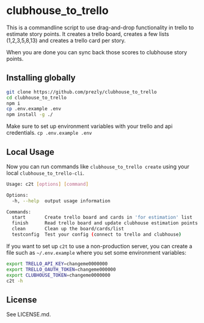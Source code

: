 # clubhouse_to_trello

This is a commandline script to use drag-and-drop functionality in trello to estimate story points.
It creates a trello board, creates a few lists (1,2,3,5,8,13) and creates a trello card per story.

When you are done you can sync back those scores to clubhouse story points.

## Installing globally

```sh
git clone https://github.com/prezly/clubhouse_to_trello
cd clubhouse_to_trello
npm i
cp .env.example .env
npm install -g ./
```

Make sure to set up environment variables with your trello and api credentials. `cp .env.example .env`

## Local Usage

Now you can run commands like `clubhouse_to_trello create` using your local `clubhouse_to_trello-cli`.

```bash
Usage: c2t [options] [command]

Options:
  -h, --help  output usage information

Commands:
  start       Create trello board and cards in 'for estimation' list
  finish      Read trello board and update clubhouse estimation points
  clean       Clean up the board/cards/list
  testconfig  Test your config (connect to trello and clubhouse)
```


If you want to set up `c2t` to use a non-production server, you can create a file such as `~/.env.example` where you set some environment variables:

```bash
export TRELLO_API_KEY=changeme0000000
export TRELLO_OAUTH_TOKEN=changeme000000
export CLUBHOUSE_TOKEN=changeme0000000
c2t -h
```

## License

See LICENSE.md.
